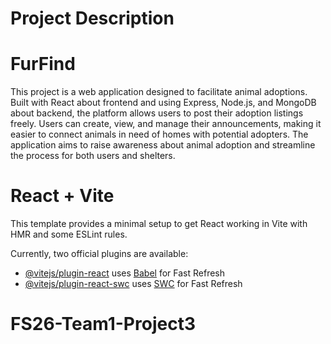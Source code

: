 # Project Description

# FurFind

This project is a web application designed to facilitate animal adoptions. Built with React about frontend and using Express, Node.js, and MongoDB about backend, the platform allows users to post their adoption listings freely. Users can create, view, and manage their announcements, making it easier to connect animals in need of homes with potential adopters. The application aims to raise awareness about animal adoption and streamline the process for both users and shelters.





# React + Vite

This template provides a minimal setup to get React working in Vite with HMR and some ESLint rules.

Currently, two official plugins are available:

- [@vitejs/plugin-react](https://github.com/vitejs/vite-plugin-react/blob/main/packages/plugin-react/README.md) uses [Babel](https://babeljs.io/) for Fast Refresh
- [@vitejs/plugin-react-swc](https://github.com/vitejs/vite-plugin-react-swc) uses [SWC](https://swc.rs/) for Fast Refresh
# FS26-Team1-Project3

